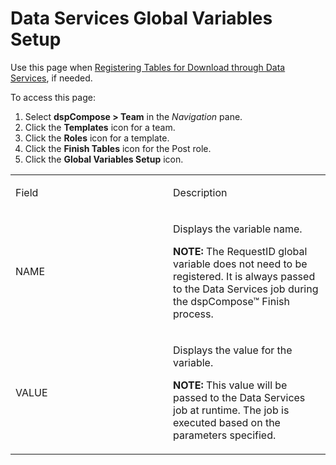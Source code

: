 # Data Services Global Variables Setup

<div class="use">

Use this page when [Registering Tables for Download through Data
Services](../Use_Cases/Register_Tables_for_Download_through_Data_Services.htm),
if needed.

</div>

To access this page:

1.  Select <span style="font-weight: bold;">dspCompose \> Team</span> in
    the *Navigation* pane.
2.  Click the <span style="font-weight: bold;">Templates</span> icon for
    a team.
3.  Click the <span style="font-weight: bold;">Roles</span> icon for a
    template.
4.  Click the <span style="font-weight: bold;">Finish Tables</span> icon
    for the Post role.
5.  Click the <span style="font-weight: bold;">Global Variables
    Setup</span> icon.

<table>
<colgroup>
<col style="width: 50%" />
<col style="width: 50%" />
</colgroup>
<tbody>
<tr class="odd">
<td><p>Field</p></td>
<td><p>Description</p></td>
</tr>
<tr class="even">
<td><p>NAME</p></td>
<td><p>Displays the variable name.</p>
<p><strong>NOTE:</strong> The RequestID global variable does not need to be registered. It is always passed to the Data Services job during the dspCompose™ Finish process.</p></td>
</tr>
<tr class="odd">
<td><p>VALUE</p></td>
<td><p>Displays the value for the variable.</p>
<p><strong>NOTE:</strong> This value will be passed to the Data Services job at runtime. The job is executed based on the parameters specified.</p></td>
</tr>
</tbody>
</table>
